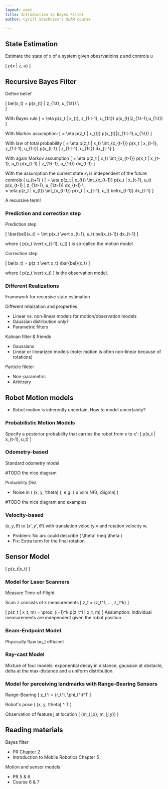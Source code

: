 ```yaml
---
layout: post
title: Introduction to Bayes Filter
author: Cyrill Stachniss's SLAM course

---
```



## State Estimation

Estimate the state of x of a system given obesrvatioins z and controls u

\[
p(x | z, u)
\]


## Recursive Bayes Filter


Define belief

\[
bel(x_t) = p(x_{t} | z_{1:t}, u_{1:t}) \\\
\]


With Bayes rule
\[
= \eta p(z_t | x_{t}, z_{1:t-1}, u_{1:t}) p(x_{t}|z_{1:t-1},u_{1:t})
\]

With Markov assumption:
\[
= \eta p(z_t | x_{t}) p(x_{t}|z_{1:t-1},u_{1:t})
\]


With law of total probability
\[
= \eta p(z_t | x_t) \int_{x_{t-1}} p(x_t | x_{t-1}, z_{1:t-1}, u_{1:t}) p(x_{t-1} | z_{1:t-1}, u_{1:t}) dx_{t-1}
\]

With again Markov assumption
\[
= \eta p(z_t | x_t) \int_{x_{t-1}} p(x_t | x_{t-1}, u_t) p(x_{t-1} | z_{1:t-1}, u_{1:t}) dx_{t-1}
\]

With the assumption the current state $x_{t}$ is independent of the future controls \( u_{t+1} \)
\[
= \eta p(z_t | x_{t}) \int_{x_{t-1}} p(x_t | x_{t-1}, u_t) p(x_{t-1} | z_{1:t-1}, u_{1:t-1}) dx_{t-1} \\\
= \eta p(z_t | x_{t}) \int_{x_{t-1}} p(x_t | x_{t-1}, u_t) bel(x_{t-1}) dx_{t-1}
\]

A recursive term!


### Prediction and correction step

Prediction step

\[
\bar{bel}(x_t) = \int p(x_t \vert x_{t-1}, u_t) bel(x_{t-1}) dx_{t-1}
\]

where \( p(x_t \vert x_{t-1}, u_t) \) is so-called the motion model


Correction step

\[
bel(x_t) = p(z_t \vert x_t) \bar{bel}(x_t)
\]

where \( p(z_t \vert x_t) \) is the observation model.

### Different Realizations

Framework for recursive state estimation

Different relaization and properties

 - Linear vs. non-linear models for motion/observation models
 - Gaussian distribution only?
 - Parametric filters


Kalman filter & friends
 - Gaussians
 - Linear or linearized models (note: motion is often non-linear because of rotations)

Particle fileter
 - Non-parametric
 - Arbitrary


## Robot Motion models

 - Robot motion is inherently uncertain, How to model uncertainty?


### Probabilistic Motion Models

Specify a posterior probabiilty that carries the robot from x to x':
\[
p(x_t | x_{t-1}, u_t)
\]

### Odometry-based


Standard odometry model

#TODO the nice diagram

Probability Dist
 - Noise in \( (x, y, \theta) \), e.g. \( u \sim N(0, \Sigma) \)

#TODO the nice diagram and examples

### Velocity-based

$(x, y, \theta)$ to $(x', y', \theta')$ with translation velocity v and rotation velocity w. 


 - Problem: No arc could describe \( \theta' \neq \theta \)
 - Fix: Extra term for the final rotation


## Sensor Model

\[
p(z_t|x_t)
\]

### Model for Laser Scanners

Measure Time-of-Flight

Scan z consists of k measurements
\[
z_t = (z_t^1, ..., z_t^k)
\]

\[
p(z_t | x_t, m) = \prod_{i=1}^k p(z_t^i | x_t, m)
\]
Assumption: Individual measurements are independent given the robot position

### Beam-Endpoint Model
Physically flaw bu_t efficient

### Ray-cast Model

Mixture of four models: exponential decay in distance, gaussian at obstacle, delta at the max-distance and a uniform distribution.


### Model for perceiving landmarks with Range-Bearing Sensors

Range-Bearing
\[
z_t^i = (r_t^i, \phi_t^i)^T
\]

Robot's pose \( (x, y, \theta) ^ T \)

Observation of feature j at location \( (m_{j,x}, m_{j,y}) \)

## Reading materials

Bayes filter
 - PR Chapter 2
 - Introduction to Mobile Robotics Chapter 5

Motion and sensor models
 - PR 5 & 6
 - Course 6 & 7
